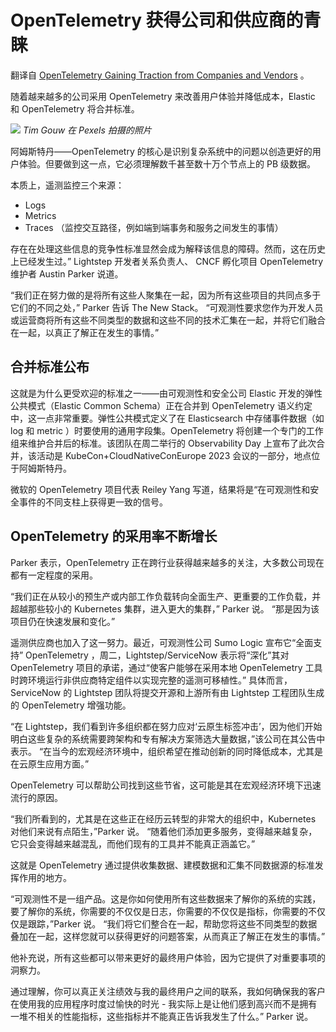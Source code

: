 # OpenTelemetry 获得公司和供应商的青睐

翻译自 [OpenTelemetry Gaining Traction from Companies and Vendors](https://thenewstack.io/opentelemetry-gaining-traction-from-companies-and-vendors/) 。

随着越来越多的公司采用 OpenTelemetry 来改善用户体验并降低成本，Elastic 和 OpenTelemetry 将合并标准。

![](https://cdn.thenewstack.io/media/2023/04/c2b7bda5-pexels-tim-gouw-5800216-1024x683.jpg)
*Tim Gouw 在 Pexels 拍摄的照片*

阿姆斯特丹——OpenTelemetry 的核心是识别复杂系统中的问题以创造更好的用户体验。但要做到这一点，它必须理解数千甚至数十万个节点上的 PB 级数据。


本质上，遥测监控三个来源：

* Logs
* Metrics
* Traces （监控交互路径，例如端到端事务和服务之间发生的事情）

存在在处理这些信息的竞争性标准显然会成为解释该信息的障碍。然而，这在历史上已经发生过。” Lightstep 开发者关系负责人、 CNCF 孵化项目 OpenTelemetry 维护者 Austin Parker 说道。

“我们正在努力做的是将所有这些人聚集在一起，因为所有这些项目的共同点多于它们的不同之处，” Parker 告诉 The New Stack。 “可观测性要求您作为开发人员或运营商将所有这些不同类型的数据和这些不同的技术汇集在一起​​，并将它们融合在一起，以真正了解正在发生的事情。”

## 合并标准公布

这就是为什么更受欢迎的标准之一——由可观测性和安全公司 Elastic 开发的弹性公共模式（Elastic Common Schema）正在合并到 OpenTelemetry 语义约定中，这一点非常重要。弹性公共模式定义了在 Elasticsearch 中存储事件数据（如 log 和 metric ）时要使用的通用字段集。OpenTelemetry 将创建一个专门的工作组来维护合并后的标准。该团队在周二举行的 Observability Day 上宣布了此次合并，该活动是 KubeCon+CloudNativeConEurope 2023 会议的一部分，地点位于阿姆斯特丹。

微软的 OpenTelemetry 项目代表 Reiley Yang 写道，结果将是“在可观测性和安全事件的不同支柱上获得更一致的信号。

## OpenTelemetry 的采用率不断增长

Parker 表示，OpenTelemetry 正在跨行业获得越来越多的关注，大多数公司现在都有一定程度的采用。

“我们正在从较小的预生产或内部工作负载转向全面生产、更重要的工作负载，并超越那些较小的 Kubernetes 集群，进入更大的集群，” Parker 说。 “那是因为该项目仍在快速发展和变化。”

遥测供应商也加入了这一努力。最近，可观测性公司 Sumo Logic 宣布它“全面支持” OpenTelemetry ，周二，Lightstep/ServiceNow 表示将“深化”其对 OpenTelemetry 项目的承诺，通过“使客户能够在采用本地 OpenTelemetry 工具时跨环境运行非供应商特定组件以实现完整的遥测可移植性。” 具体而言， ServiceNow 的 Lightstep 团队将提交开源和上游所有由 Lightstep 工程团队生成的 OpenTelemetry 增强功能。

“在 Lightstep，我们看到许多组织都在努力应对‘云原生标签冲击’，因为他们开始明白这些复杂的系统需要跨架构和专有解决方案筛选大量数据，”该公司在其公告中表示。 “在当今的宏观经济环境中，组织希望在推动创新的同时降低成本，尤其是在云原生应用方面。”

OpenTelemetry 可以帮助公司找到这些节省，这可能是其在宏观经济环境下迅速流行的原因。

“我们所看到的，尤其是在这些正在经历云转型的非常大的组织中，Kubernetes 对他们来说有点陌生，”Parker 说。 “随着他们添加更多服务，变得越来越复杂，它只会变得越来越混乱，而他们现有的工具并不能真正涵盖它。”

这就是 OpenTelemetry 通过提供收集数据、建模数据和汇集不同数据源的标准发挥作用的地方。

“可观测性不是一组产品。这是你如何使用所有这些数据来了解你的系统的实践，要了解你的系统，你需要的不仅仅是日志，你需要的不仅仅是指标，你需要的不仅仅是跟踪，”Parker 说。 “我们将它们整合在一起，帮助您将这些不同类型的数据叠加在一起，这样您就可以获得更好的问题答案，从而真正了解正在发生的事情。”

他补充说，所有这些都可以带来更好的最终用户体验，因为它提供了对重要事项的洞察力。

通过理解，你可以真正关注绩效与我的最终用户之间的联系，我如何确保我的客户在使用我的应用程序时度过愉快的时光 - 我实际上是让他们感到高兴而不是拥有一堆不相关的性能指标，这些指标并不能真正告诉我发生了什么。” Parker 说。

